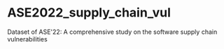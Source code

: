 # ASE2022_supply_chain_vul
Dataset of ASE'22: A comprehensive study on the software supply chain vulnerabilities
